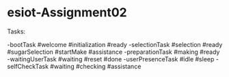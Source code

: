 # esiot-Assignment02

Tasks:

-bootTask
   #welcome
   #initialization
   #ready
-selectionTask
   #selection
   #ready
   #sugarSelection
   #startMake
   #assistance
-preparationTask
   #making
   #ready
-waitingUserTask
   #waiting
   #reset
   #done
-userPresenceTask
   #idle
   #sleep
-selfCheckTask
   #waiting
   #checking
   #assistance
